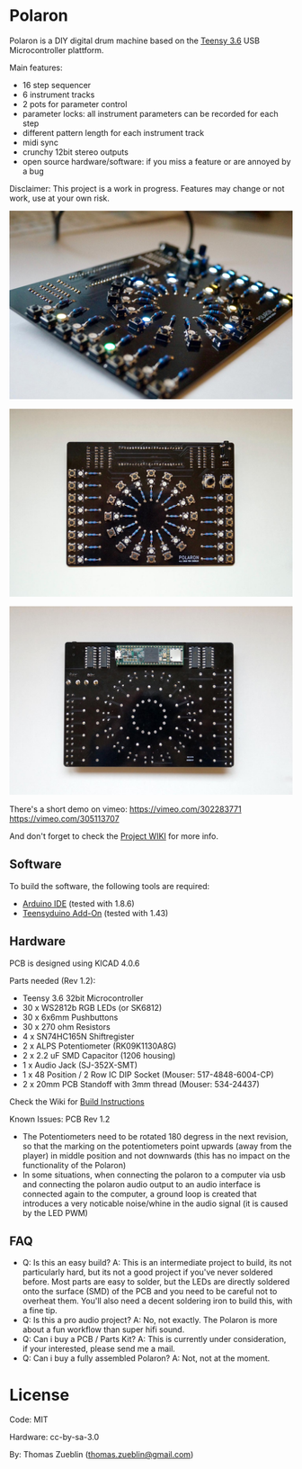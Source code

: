 # Polaron

Polaron is a DIY digital drum machine based on the [Teensy 3.6](https://www.pjrc.com/teensy/) USB Microcontroller plattform.

Main features:

- 16 step sequencer
- 6 instrument tracks
- 2 pots for parameter control
- parameter locks: all instrument parameters can be recorded for each step
- different pattern length for each instrument track
- midi sync
- crunchy 12bit stereo outputs
- open source hardware/software: if you miss a feature or are annoyed by a bug

Disclaimer: This project is a work in progress. Features may change or not work, use at your own risk.

![Sideview](./Doc/Images/sideview.jpg)

![Top](./Doc/Images/topview.jpg)

![Bottom](./Doc/Images/bottomview.jpg)

There's a short demo on vimeo:
https://vimeo.com/302283771
https://vimeo.com/305113707

And don't forget to check the [Project WIKI](https://github.com/zueblin/Polaron/wiki) for more info.

## Software

To build the software, the following tools are required:

- [Arduino IDE](https://www.arduino.cc/en/Main/Software) (tested with 1.8.6)
- [Teensyduino Add-On](https://www.pjrc.com/teensy/teensyduino.html) (tested with 1.43)

## Hardware

PCB is designed using KICAD 4.0.6

Parts needed (Rev 1.2):

- Teensy 3.6 32bit Microcontroller
- 30 x WS2812b RGB LEDs (or SK6812)
- 30 x 6x6mm Pushbuttons
- 30 x 270 ohm Resistors
- 4 x SN74HC165N Shiftregister
- 2 x ALPS Potentiometer (RK09K1130A8G)
- 2 x 2.2 uF SMD Capacitor (1206 housing)
- 1 x Audio Jack (SJ-352X-SMT)
- 1 x 48 Position / 2 Row IC DIP Socket (Mouser: 517-4848-6004-CP)
- 2 x 20mm PCB Standoff with 3mm thread (Mouser: 534-24437)

Check the Wiki for [Build Instructions](https://github.com/zueblin/Polaron/wiki/Building-the-Polaron)

Known Issues:
PCB Rev 1.2

- The Potentiometers need to be rotated 180 degress in the next revision, so that the marking on the potentiometers point upwards (away from the player) in middle position and not downwards (this has no impact on the functionality of the Polaron)
- In some situations, when connecting the polaron to a computer via usb and connecting the polaron audio output to an audio interface is connected again to the computer, a ground loop is created that introduces a very noticable noise/whine in the audio signal (it is caused by the LED PWM)

## FAQ

- Q: Is this an easy build? A: This is an intermediate project to build, its not particularly hard, but its not a good project if you've never soldered before. Most parts are easy to solder, but the LEDs are directly soldered onto the surface (SMD) of the PCB and you need to be careful not to overheat them. You'll also need a decent soldering iron to build this, with a fine tip.
- Q: Is this a pro audio project? A: No, not exactly. The Polaron is more about a fun workflow than super hifi sound.
- Q: Can i buy a PCB / Parts Kit? A: This is currently under consideration, if your interested, please send me a mail.
- Q: Can i buy a fully assembled Polaron? A: Not, not at the moment.

# License

Code: MIT

Hardware: cc-by-sa-3.0

By: Thomas Zueblin (thomas.zueblin@gmail.com)
